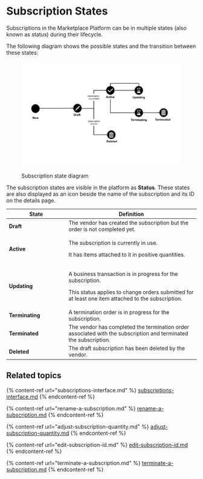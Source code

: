 # Subscription States

Subscriptions in the Marketplace Platform can be in multiple states (also known as status) during their lifecycle.&#x20;

The following diagram shows the possible states and the transition between these states:

<figure><img src="../../../.gitbook/assets/Subscriptions.png" alt=""><figcaption><p>Subscription state diagram</p></figcaption></figure>

The subscription states are visible in the platform as **Status**. These states are also displayed as an icon beside the name of the subscription and its ID on the details page.

<table><thead><tr><th width="144">State</th><th>Definition</th></tr></thead><tbody><tr><td><strong>Draft</strong></td><td>The vendor has created the subscription but the order is not completed yet.</td></tr><tr><td><strong>Active</strong></td><td><p>The subscription is currently in use. </p><p></p><p>It has items attached to it in positive quantities.</p></td></tr><tr><td><strong>Updating</strong></td><td><p>A business transaction is in progress for the subscription. </p><p></p><p>This status applies to change orders submitted for at least one item attached to the subscription.</p></td></tr><tr><td><strong>Terminating</strong></td><td>A termination order is in progress for the subscription.</td></tr><tr><td><strong>Terminated</strong></td><td>The vendor has completed the termination order associated with the subscription and terminated the subscription.</td></tr><tr><td><strong>Deleted</strong></td><td>The draft subscription has been deleted by the vendor.</td></tr></tbody></table>

## Related topics

{% content-ref url="subscriptions-interface.md" %}
[subscriptions-interface.md](subscriptions-interface.md)
{% endcontent-ref %}

{% content-ref url="rename-a-subscription.md" %}
[rename-a-subscription.md](rename-a-subscription.md)
{% endcontent-ref %}

{% content-ref url="adjust-subscription-quantity.md" %}
[adjust-subscription-quantity.md](adjust-subscription-quantity.md)
{% endcontent-ref %}

{% content-ref url="edit-subscription-id.md" %}
[edit-subscription-id.md](edit-subscription-id.md)
{% endcontent-ref %}

{% content-ref url="terminate-a-subscription.md" %}
[terminate-a-subscription.md](terminate-a-subscription.md)
{% endcontent-ref %}
